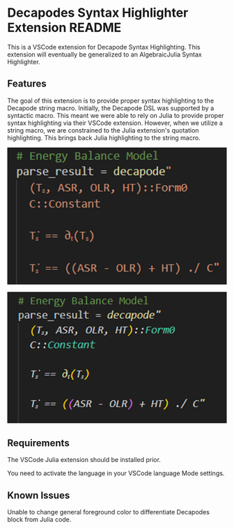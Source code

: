 # Decapodes Syntax Highlighter Extension README

This is a VSCode extension for Decapode Syntax Highlighting. This extension will eventually be generalized to an AlgebraicJulia Syntax Highlighter.

## Features

The goal of this extension is to provide proper syntax highlighting to the Decapode string macro. Initially, the Decapode DSL was supported
by a syntactic macro. This meant we were able to rely on Julia to provide proper syntax highlighting via their VSCode extension. However,
when we utilize a string macro, we are constrained to the Julia extension's quotation highlighting. This brings back Julia highlighting to
the string macro.

![Before Highlighting](images/before.png)

![After Highlighting](images/after.png)

## Requirements

The VSCode Julia extension should be installed prior.

You need to activate the language in your VSCode language Mode settings.

## Known Issues

Unable to change general foreground color to differentiate Decapodes block from Julia code.